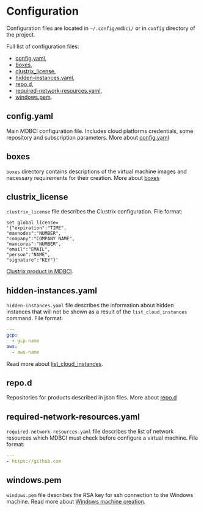 # Configuration

Configuration files are located in `~/.config/mdbci/` or in `config` directory of the project.

Full list of configuration files:
* [config.yaml](#configyaml),
* [boxes](#boxes),
* [clustrix_license](#clustrix_license),
* [hidden-instances.yaml](#hidden-instancesyaml),
* [repo.d](#repod),
* [required-network-resources.yaml](#required-network-resourcesyaml),
* [windows.pem](#windowspem).

## config.yaml

Main MDBCI configuration file. Includes cloud platforms credentials, some repository and subscription parameters.
More about [config.yaml](config_yaml.md)

## boxes

`boxes` directory contains descriptions of the virtual machine images and necessary requirements for their creation.
More about [boxes](boxes.md)

## clustrix_license

`clustrix_license` file describes the Clustrix configuration.
File format:
```
set global license=
'{"expiration":"TIME",
"maxnodes":"NUMBER",
"company":"COMPANY NAME",
"maxcores":"NUMBER",
"email":"EMAIL",
"person":"NAME",
"signature":"KEY"}'
```
[Clustrix product in MDBCI](../products/using_clustrix_product.md).

## hidden-instances.yaml

`hidden-instances.yaml` file describes the information about hidden instances that will not be shown as a result of the `list_cloud_instances` command.
File format:
```yaml
---
gcp:
  - gcp-name
aws:
  - aws-name
```
Read more about [list_cloud_instances](../commands/list_cloud_instances_command.md).

## repo.d

Repositories for products described in json files.
More about [repo.d](repo_d.md)

## required-network-resources.yaml

`required-network-resources.yaml` file describes the list of network resources which MDBCI must check before configure a virtual machine.
File format:
```yaml
---
- https://github.com
```

## windows.pem

`windows.pem` file describes the RSA key for ssh connection to the Windows machine.
Read more about [Windows machine creation](../virtual_machines/using_windows_machines.md).
